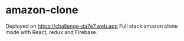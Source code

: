 # amazon-clone 
Deployed on  https://challenge-da7e7.web.app Full stack amazon clone made with React, redux and Firebase. 
